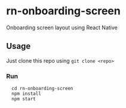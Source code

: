 # rn-onboarding-screen
Onboarding screen layout using React Native

## Usage
Just clone this repo using `git clone <repo>`

### Run 

```
  cd rn-onboarding-screen
  npm install
  npm start
```

